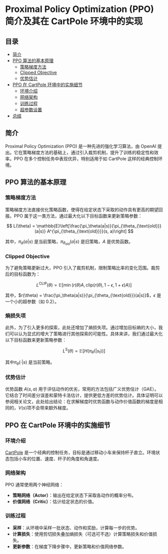 <script type="text/javascript" src="https://cdnjs.cloudflare.com/ajax/libs/mathjax/2.7.7/MathJax.js?config=TeX-MML-AM_CHTML"></script>


# Proximal Policy Optimization (PPO) 简介及其在 CartPole 环境中的实现

## 目录

- [简介](#简介)
- [PPO 算法的基本原理](#PPO-算法的基本原理)
  - [策略梯度方法](#策略梯度方法)
  - [Clipped Objective](#Clipped-Objective)
  - [优势估计](#优势估计)
- [PPO 在 CartPole 环境中的实施细节](#PPO-在-CartPole-环境中的实施细节)
  - [环境介绍](#环境介绍)
  - [网络架构](#网络架构)
  - [训练过程](#训练过程)
  - [超参数设置](#超参数设置)
- [总结](#总结)

## 简介

Proximal Policy Optimization (PPO) 是一种先进的强化学习算法，由 OpenAI 提出。它在策略梯度方法的基础上，通过引入裁剪机制，提升了训练的稳定性和效率。PPO 在多个控制任务中表现优异，特别适用于如 CartPole 这样的经典控制环境。

## PPO 算法的基本原理

### 策略梯度方法

策略梯度方法直接优化策略函数，使得在给定状态下采取的动作具有更高的期望回报。PPO 属于这一类方法，通过最大化以下目标函数来更新策略参数：

$$
L(\theta) = \mathbb{E}\left[\frac{\pi_\theta(a|s)}{\pi_{\theta_{\text{old}}}(a|s)} A^{\pi_{\theta_{\text{old}}}}(s, a)\right]
$$

其中，$\pi_\theta(a|s)$ 是当前策略，$\pi_{\theta_{\text{old}}}(a|s)$ 是旧策略，$A$ 是优势函数。

### Clipped Objective

为了避免策略更新过大，PPO 引入了裁剪机制，限制策略比率的变化范围。裁剪后的目标函数为：

$$
L^{\text{CLIP}}(\theta) = \mathbb{E}\left[\min\left(r(\theta) A, \text{clip}(r(\theta), 1 - \epsilon, 1 + \epsilon) A\right)\right]
$$

其中，$r(\theta) = \frac{\pi_\theta(a|s)}{\pi_{\theta_{\text{old}}}(a|s)}$，$\epsilon$ 是一个小的超参数（如 0.2）。

### 熵损失项

此外，为了引入更多的探索，此处还增加了熵损失项。通过增加目标熵的大小，我们可以认为显式的增大了策略进行其他探索的可能性。具体来讲，我们通过最大化以下目标函数来更新策略参数：

$$
L^{\text{S}}(\theta) = \mathbb{E}\left[ H(\pi_{\theta_{\text{}}}(|s_{t})) \right]
$$

其中$\pi_\theta(·|s)$ 是当前策略。

### 优势估计

优势函数 $A(s, a)$ 用于评估动作的优劣，常用的方法包括广义优势估计（GAE）。它结合了时间差分误差和蒙特卡洛估计，提供更低方差的优势估计。具体证明可以参阅相关论文，此处给出结论：在求解梯度时优势函数与动作价值函数的梯度是相同的，$V(s)$项不会带来额外梯度。

## PPO 在 CartPole 环境中的实施细节

### 环境介绍

[CartPole](https://gym.openai.com/envs/CartPole-v1/) 是一个经典的控制任务，目标是通过移动小车来保持杆子直立。环境状态包括小车的位置、速度、杆子的角度和角速度。

### 网络架构

PPO 通常使用两个神经网络：

- **策略网络（Actor）**：输出在给定状态下采取各动作的概率分布。
- **价值网络（Critic）**：估计给定状态的价值。

### 训练过程

* **采样**：从环境中采样一批状态、动作和奖励，计算每一步的优势。
* **计算损失**：使用剪切损失叠加熵损失（可选可不选）计算策略损失和价值损失。
* **更新参数**：在梯度下降步骤中，更新策略和价值网络参数。
